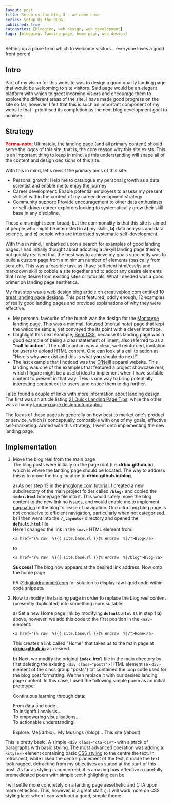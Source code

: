 ```yaml
---
layout: post
title: Setup us the blog 3 - welcome home
series: Setup Us the BLOG!
published: true
categories: [blogging, web design, web development]
tags: [blogging, landing page, home page, web design]
---
```


Setting up a place from which to welcome visitors... everyone loves a good front porch!

## Intro
Part of my vision for this website was to design a good quality landing page that would be welcoming to site visitors. Said page would be an elegant platform with which to greet incoming visiors and encourage them to explore the different areas of the site. I have made good progress on the site so far, however, I felt that this is such an important component of my website that I prioritised its completion as the next blog development goal to achieve. 

## Strategy

<b style='color:red;'>Perma-note:</b> Ultimately, the landing page (and all primary content) should serve the logos of this site, that is, the core reason why this site exists. This is an important thing to keep in mind, as this understanding will shape all of the content and design decisions of this site.

With this in mind, let's revisit the primary aims of this site:  

* Personal growth: Help me to catalogue my personal growth as a data scientist and enable me to enjoy the journey  
* Career development: Enable potential employers to assess my present skillset within the context of my career development strategy  
* Community support: Provide encouragement to other data enthusiasts or self-driven career explorers looking to systematically grow their skill base in any discipline.  

These aims might seem broad, but the commonality is that this site is aimed at people who might be interested in <b>a)</b> my skills, <b>b)</b> data analysis and data science, and <b>c)</b> people who are interested systematic self-development.

With this in mind, I enbarked upon a search for examples of good landing pages. I had initially thought about adopting a Jekyll landing page theme, but quickly realised that the best way to achieve my goals succinctly was to build a custom page from a minimum number of elements (basically from scratch). This was a feasible task as I have sufficient html/css/js and markdown skill to cobble a site together and to adopt any desire elements that I may desire from existing sites or tutorials. What I needed was a good primer on landing page aesthetics.  

My first stop was a web design blog article on creativebloq.com entitled [10 great landing page designs](http://www.creativebloq.com/web-design/landing-page-design-6133358). This post featured, oddly enough, 12 examples of really good landing pages and provided explanations of why they were effective.   

* My personal favourite of the bunch was the design for the [Monotype](http://www.monotype.com/) landing page. This was a minimal, [focused](http://www.future-perfect.co.uk/grammar-tip/is-it-focussed-or-focused/http://www.future-perfect.co.uk/grammar-tip/is-it-focussed-or-focused/) (mental note) page that kept the welcome simple, yet conveyed the its point with a clever interface. 
* I highlight this next example, [Bear CSS](http://bearcss.com/), because its landing page was a good example of being a clear statement of intent, also referred to as a **"call to action"**. The call to action was a clear, well reinforced, invitation for users to upload HTML content. One can look at a call to action as "Here's why **we** exist and this is what **you** should do next!".
* The last example that I noticed was the [O'Neill](http://us.oneill.com/) apparel website. This landing was one of the examples that featured a project showcase real, which I figure might be a useful idea to implement when I have suitable content to present in that way. THis is one way to bring potentially interesting content out to users, and entice them to dig further.

I also found a couple of links with more information about landing design. The first was an article listing [21 Quick Landing Page Tips](http://unbounce.com/landing-page-articles/landing-page-best-practices/), while the other was a handy [landing page design infographic](https://blog.kissmetrics.com/landing-page-design-infographic/). 

The focus of these pages is generally on how best to market one's product or service, which is conceptually compatible with one of my goals, effective self-marketing. Armed with this strategy, I went onto implementing the new landing page.


## Implementation
1. Move the blog reel from the main page  
The blog posts were initially on the page root (i.e. **drbio.github.io**), which is where the landing page should be located. The way to address this is to move the blog location to **drbio.github.io/blog**.  

	a) As per step 13 in the [jmcglone.com tutorial](http://jmcglone.com/guides/github-pages/), I created a new subdirectory of the main project folder called **```/blog/```** and copied the **```index.html```** homepage file into it. This would safely move the blog content to the new link no issues, and would enable me to implement [pagination](http://jekyllrb.com/docs/pagination/) in the blog for ease of navigation. One ultra long blog page is not conducive to efficient navigation, particularly when not categorised.  
	b) I then went into the **```/_layouts/```** directory and opened the **```default.html```** file.  
	Here I changed the link in the ```<nav>``` HTML element from:  
	
	```
	<a href="{% raw  %}{{ site.baseurl }}{% endraw  %}/">Blog</a>
	```

	to  

	```
	<a href="{% raw  %}{{ site.baseurl }}{% endraw  %}/blog">Blog</a>
	```

	<b>Success!</b> The blog now appears at the desired link address. Now onto the home page

	h/t @[digitaldrummerj.com](http://digitaldrummerj.me/jekyll-show-liquid-in-code-snippet/) for solution to display raw liquid code within code snippets.

2. Now to modify the landing page in order to replace the blog reel content (presently duplicated) into something more suitable:  
  
	a) Set a new Home page link by modifying **```default.html```** as in step **1 b)** above, however, we add this code to the first position in the ```<nav>``` element:  

	```
	<a href="{% raw  %}{{ site.baseurl }}{% endraw  %}/">Home</a>
	```

    This creates a link called "Home" that takes us to the main page at [**drbio.github.io**](https://drbio.github.io) as desired.
    
	b) Next, we modify the original **```index.html```** file in the main directory by first deleting the existing ```<div class="posts">``` HTML element (a ```<div>``` element of the class group "posts") tat contained the loop code used for the blog post formatting. We then replace it with our desired landing page content. In this case, I used the following simple poem as an initial prototype:  

    Continuous learning through data:  

    From data and code...  
    To insightful analysis...  
    To empowering visualisations...  
    To actionable understanding!   

    Explore: Me(/drbio).. My Musings (/blog)... This site (/about)  

This is pretty basic. A simple ```<div class="cta-div">``` with a stack of paragraphs with basic styling. The most advanced operation was adding a ```<style/>``` elenent containing basic [CSS styling](http://www.w3schools.com/css/default.asp) to the centre the text. In retrospect, while I liked the centre placement of the text, it made the text look ragged, detracting from my objectives as stated at the start of this post.
As far as styling is concerned, it is amazing how effective a carefully premedidated poem with simple text highlighting can be.  

I will settle more concretely on a landing page aesethetic and CTA upon more reflection. This, however, is a great start :). I will work more on CSS styling later when I can work out a good, simple theme.
